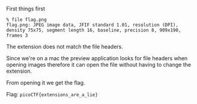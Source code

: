 First things first
```
% file flag.png
flag.png: JPEG image data, JFIF standard 1.01, resolution (DPI), density 75x75, segment length 16, baseline, precision 8, 909x190, frames 3
```

The extension does not match the file headers.

Since we're on a mac the preview application looks for file headers when opening images therefore it can open the file without having to change the extension.

From opening it we get the flag.

Flag: `picoCTF{extensions_are_a_lie}`

